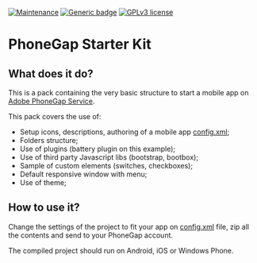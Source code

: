[![Maintenance](https://img.shields.io/badge/Maintained%3F-no-red.svg)](#)
[![Generic badge](https://img.shields.io/badge/Status-Deprecated-orange.svg)](#)
[![GPLv3 license](https://img.shields.io/badge/License-GPLv3-blue.svg)](https://www.gnu.org/licenses/gpl-3.0.en.html)

# PhoneGap Starter Kit

## What does it do?
This is a pack containing the very basic structure to start a mobile app on [Adobe PhoneGap Service](https://build.phonegap.com/).

This pack covers the use of:
- Setup icons, descriptions, authoring of a mobile app [config.xml](https://github.com/marcelkohl/phonegap-starter-kit/blob/master/config.xml);
- Folders structure;
- Use of plugins (battery plugin on this example);
- Use of third party Javascript libs (bootstrap, bootbox);
- Sample of custom elements (switches, checkboxes);
- Default responsive window with menu;
- Use of theme;

## How to use it?
Change the settings of the project to fit your app on [config.xml](https://github.com/marcelkohl/phonegap-starter-kit/blob/master/config.xml) file, zip all the contents and send to your PhoneGap account.

The compiled project should run on Android, iOS or Windows Phone.
